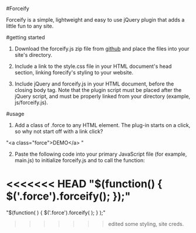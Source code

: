 #Forceify

Forceify is a simple, lightweight and easy to use jQuery plugin that adds a little fun to any site.

#getting started

1. Download the forceify.js zip file from <a href="http://www.github.com/shawnebeyer">github</a> and place the files into your site's directory.

2. Include a link to the style.css file in your HTML document's head section, linking forecify's styling to your website.

3. Include jQuery and forceify.js in your HTML document, before the closing body tag. Note that the plugin script must be placed after the jQuery script, and must be properly linked from your directory (example, js/forceify.js).

#usage

1. Add a class of .force to any HTML element. The plug-in starts on a click, so why not start off with a link click?

"&lt;a class="force"&gt;DEMO&lt;/a&gt; "

2. Paste the following code into your primary JavaScript file (for example, main.js) to initialize forceify.js and to call the function:

<<<<<<< HEAD
"$(function() {
	$('.force').forceify();
});"
=======
"$(function( ) {
	$('.force').forceify( );
} );"
>>>>>>> edited some styling, site creds.

